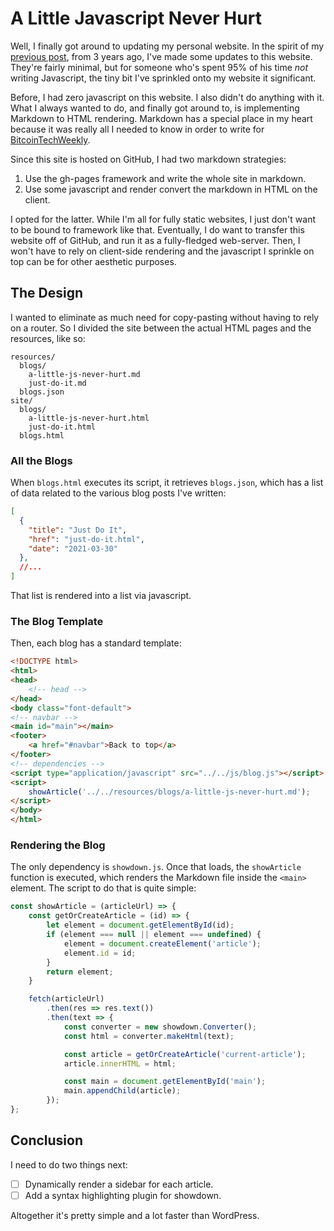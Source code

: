 # A Little Javascript Never Hurt

Well, I finally got around to updating my personal website.
In the spirit of my <a onclick="showArticle('just-do-it.md');return false;" href="">previous post</a>, from 3 years ago,
I've made some updates to this website.
They're fairly minimal, but for someone who's spent 95% of his time *not* writing Javascript, the tiny bit I've sprinkled
onto my website it significant.

Before, I had zero javascript on this website.
I also didn't do anything with it.
What I always wanted to do, and finally got around to, is implementing Markdown to HTML rendering.
Markdown has a special place in my heart because it was really all I needed to know in order to write for 
[BitcoinTechWeekly](../site/articles.html).

Since this site is hosted on GitHub, I had two markdown strategies:
1. Use the gh-pages framework and write the whole site in markdown.
2. Use some javascript and render convert the markdown in HTML on the client.

I opted for the latter.
While I'm all for fully static websites, I just don't want to be bound to framework like that.
Eventually, I do want to transfer this website off of GitHub, and run it as a fully-fledged web-server.
Then, I won't have to rely on client-side rendering and the javascript I sprinkle on top can be for other aesthetic purposes.

## The Design

I wanted to eliminate as much need for copy-pasting without having to rely on a router.
So I divided the site between the actual HTML pages and the resources, like so:
```text
resources/
  blogs/
    a-little-js-never-hurt.md
    just-do-it.md
  blogs.json
site/
  blogs/
    a-little-js-never-hurt.html
    just-do-it.html
  blogs.html    
```

### All the Blogs

When `blogs.html` executes its script, it retrieves `blogs.json`, which has a list of data related to the various blog
posts I've written:
```json
[
  {
    "title": "Just Do It",
    "href": "just-do-it.html",
    "date": "2021-03-30"
  },
  //...
]
```
That list is rendered into a list via javascript.

### The Blog Template

Then, each blog has a standard template:
```html
<!DOCTYPE html>
<html>
<head>
    <!-- head -->
</head>
<body class="font-default">
<!-- navbar -->
<main id="main"></main>
<footer>
    <a href="#navbar">Back to top</a>
</footer>
<!-- dependencies -->
<script type="application/javascript" src="../../js/blog.js"></script>
<script>
    showArticle('../../resources/blogs/a-little-js-never-hurt.md');
</script>
</body>
</html>
```

### Rendering the Blog

The only dependency is `showdown.js`.
Once that loads, the `showArticle` function is executed, which renders the Markdown file inside the `<main>` element.
The script to do that is quite simple:
```javascript
const showArticle = (articleUrl) => {
    const getOrCreateArticle = (id) => {
        let element = document.getElementById(id);
        if (element === null || element === undefined) {
            element = document.createElement('article');
            element.id = id;
        }
        return element;
    }

    fetch(articleUrl)
        .then(res => res.text())
        .then(text => {
            const converter = new showdown.Converter();
            const html = converter.makeHtml(text);

            const article = getOrCreateArticle('current-article');
            article.innerHTML = html;

            const main = document.getElementById('main');
            main.appendChild(article);
        });
};
```

## Conclusion

I need to do two things next:
- [ ] Dynamically render a sidebar for each article.
- [ ] Add a syntax highlighting plugin for showdown.

Altogether it's pretty simple and a lot faster than WordPress.